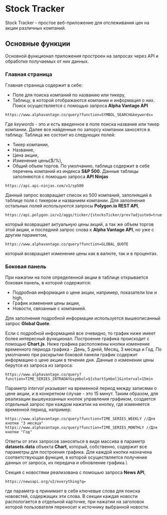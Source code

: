 # Stock Tracker
Stock Traсker - простое веб-приложение для отслеживания цен на акции различных компаний.
## Основные функции
Основной функционал приложения простроен на запросах через API и обработке получаемых от них данных.
### Главная страница
Главная страница содержит в себе:
- Поле для поиска компаний по названию или тикеру,
- Таблицу, в которой отображаются компании и информация о них.
Поиск осуществляется с помощью запроса **Alpha Vantage API**
```
https://www.alphavantage.co/query?function=SYMBOL_SEARCH&keywords=
```
Где *keywords* - это и есть введенное в поле поиска название или тикер компании. Далее все найденные по запорсу компании заносятся в таблицу.
Таблица же состоит из следующих полей:
- Тикер компании,
- Название,
- Цена акции,
- Изменение цены($/%),
- Общий объем торгов.
По умолчанию, таблица содержит в себе перечень компаний из индекса **S&P 500**.
Данные таблицы заполняются с помощью запроса **API Ninjas**
```
https://api.api-ninjas.com/v1/sp500
```
Данный запрос возвращает список из 500 компаний, заполнящий в таблице поля с тикером и названием компании. Для заполнения остальных полей используются запросы **Polygon.io REST API**,
```
https://api.polygon.io/v2/aggs/ticker/{stocksTicker/prev?adjusted=true
```
который возвращает актуальную цены акций, а так же объем торгов этой акции, и последний запрос снова к **Alpha Vantage API**, но уже с другим параметом,
```
https://www.alphavantage.co/query?function=GLOBAL_QUOTE
```
который возвращает изменение цены как в валюте, так и в процентах.
### Боковая панель
При нажатии на поле определенной акции в таблице открывается боковая панель, в которой содержится:
- Подробная информация о цене акции, например, показатели low и high,
- График изменения цены акции,
- Новости, связанные с компанией.

Для заполнения подробной информации используется вышеописанный запрос **Global Quote**.

Если с подробной информацией все очевидно, то график ниже имеет более интересный функционал. 
Построение графика происходит с помощью **Chart.js**. Ниже графика расположены кнопки изменение временного периода графика - День, 5 дней, Месяц, 3 месяца и Год.
По умолчанию при раскрытии боковой панели график содержит информацию о цене акции в течение дня. Данные о изменении цены берутся из запроса из запроса:
```
https://www.alphavantage.co/query?function=TIME_SERIES_INTRADAY&symbol=${chartSymbol}&interval=15min
```
Параметр *interval* указывает на временной период между записями о цене акции, и в конкретном случае - это 15 минут.
Таким образом, для реализации вышеуказанных кнопок управления графиком, создается отдельный запрос при каждом нажатии на кнопку, где изменяется временной период, например:
```
https://www.alphavantage.co/query?function=TIME_SERIES_WEEKLY //Для кнопки "3 месяца"
https://www.alphavantage.co/query?function=TIME_SERIES_MONTHLY //Для кнопки "Год"
```
Ответы от этих запросов заносяться в виде массива в параметр **datasets.data** объекта **Chart**, который, собственно, содержит все параметры для построения графика. 
Для каждой кнопки назначена соответствующая функция, в которой осуществляется получение данных от запроса, их передача и обновление графика.\

Секция с новостями реализована с помошью запроса **News API**,
```
https://newsapi.org/v2/everything?q=
```
где параметр q принимает в себя ключевые слова для поиска нововстей, содержащих эти слова.
В секции каждая новости распологается в отдельной карточке, при нажатии на заголовок которой пользователя переносит к источнику выбранной новости.


